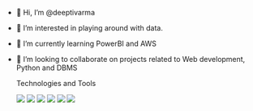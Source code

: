 - 👋 Hi, I’m @deeptivarma
- 👀 I’m interested in playing around with data.
- 🌱 I’m currently learning PowerBI and AWS
- 💞️ I’m looking to collaborate on projects related to Web development, Python and DBMS

    Technologies and Tools
    
    ![](https://img.shields.io/badge/OS-Windows-informational?style=flat&logo=<LOGO_NAME>&logoColor=white&color=2bbc8a)
    ![](https://img.shields.io/badge/OS-Linux-informational?style=flat&logo=<LOGO_NAME>&logoColor=white&color=2bbc8a)
    ![](https://img.shields.io/badge/Code-Python-informational?style=flat&logo=<LOGO_NAME>&logoColor=white&color=2bbc8a)
    ![](https://img.shields.io/badge/Code-Java-informational?style=flat&logo=<LOGO_NAME>&logoColor=white&color=2bbc8a)
    ![](https://img.shields.io/badge/Code-C++-informational?style=flat&logo=<LOGO_NAME>&logoColor=white&color=2bbc8a)
    ![](https://img.shields.io/badge/Tools-SQL-informational?style=flat&logo=<LOGO_NAME>&logoColor=white&color=2bbc8a)

<!---
deeptivarma/deeptivarma is a ✨ special ✨ repository because its `README.md` (this file) appears on your GitHub profile.
You can click the Preview link to take a look at your changes.
--->
